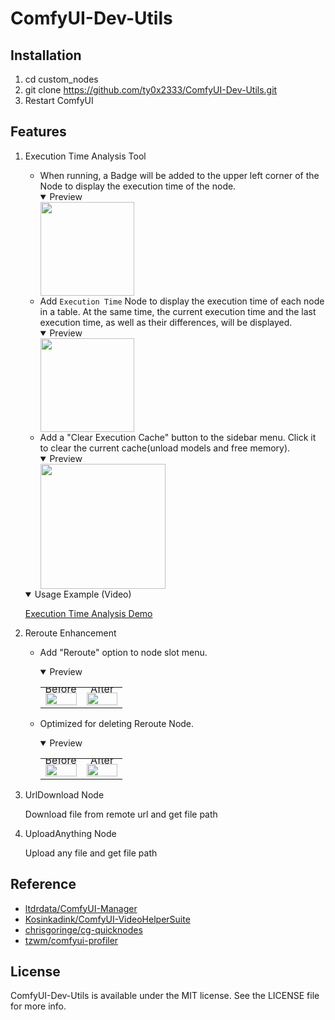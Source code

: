 ComfyUI-Dev-Utils
===

Installation
---

1. cd custom_nodes
2. git clone https://github.com/ty0x2333/ComfyUI-Dev-Utils.git
3. Restart ComfyUI

Features
---

1. Execution Time Analysis Tool
    - When running, a Badge will be added to the upper left corner of the Node to display the execution time of the
      node.
      <details open>
      <summary>Preview</summary>
      <img src="https://github.com/ty0x2333/ComfyUI-Dev-Utils/wiki/images/execution-time-badge.png" style="height: 150px">
      </details>
    - Add `Execution Time` Node to display the execution time of each node in a table. At the same time, the current
      execution time and the last execution time, as well as their differences, will be displayed.
      <details open>
      <summary>Preview</summary>
      <img src="https://github.com/ty0x2333/ComfyUI-Dev-Utils/wiki/images/execution-time-node.png" style="height: 150px">
      </details>
    - Add a "Clear Execution Cache" button to the sidebar menu. Click it to clear the current cache(unload models and
      free memory).
      <details open>
      <summary>Preview</summary>
      <img src="https://github.com/ty0x2333/ComfyUI-Dev-Utils/wiki/images/clear-execution-cache-button.png" style="height:200px">
      </details>
   
   <details open>
   <summary>Usage Example (Video)</summary>

   [Execution Time Analysis Demo](https://github.com/ty0x2333/ComfyUI-Dev-Utils/assets/7489176/c5e049e5-1ea3-4522-933f-a3ee73abe2fe)

   </details>

3. Reroute Enhancement
    - Add "Reroute" option to node slot menu.

      <details open>
      <summary>Preview</summary>
      <table class="center">
        <tr style="line-height: 0">
        <td width=50% style="border: none; text-align: center">Before</td>
        <td width=50% style="border: none; text-align: center">After</td>
        </tr>
        <tr>
        <td width=50% style="border: none"><img src="https://github.com/ty0x2333/ComfyUI-Dev-Utils/wiki/images/before-reroute.gif" style="width:100%"></td>
        <td width=50% style="border: none"><img src="https://github.com/ty0x2333/ComfyUI-Dev-Utils/wiki/images/after-reroute.gif" style="width:100%"></td>
        </tr>
      </table>
      </details>

    - Optimized for deleting Reroute Node.

      <details open>
      <summary>Preview</summary>
      <table class="center">
        <tr style="line-height: 0">
        <td width=50% style="border: none; text-align: center">Before</td>
        <td width=50% style="border: none; text-align: center">After</td>
        </tr>
        <tr>
        <td width=50% style="border: none"><img src="https://github.com/ty0x2333/ComfyUI-Dev-Utils/wiki/images/before-delete-reroute-node.gif" style="width:100%"></td>
        <td width=50% style="border: none"><img src="https://github.com/ty0x2333/ComfyUI-Dev-Utils/wiki/images/after-delete-reroute-node.gif" style="width:100%"></td>
        </tr>
      </table>
      </details>

4. UrlDownload Node

   Download file from remote url and get file path

5. UploadAnything Node

   Upload any file and get file path

Reference
---

- [ltdrdata/ComfyUI-Manager](https://github.com/ltdrdata/ComfyUI-Manager)
- [Kosinkadink/ComfyUI-VideoHelperSuite](https://github.com/Kosinkadink/ComfyUI-VideoHelperSuite)
- [chrisgoringe/cg-quicknodes](https://github.com/chrisgoringe/cg-quicknodes)
- [tzwm/comfyui-profiler](https://github.com/tzwm/comfyui-profiler)

License
---
ComfyUI-Dev-Utils is available under the MIT license. See the LICENSE file for more info.
